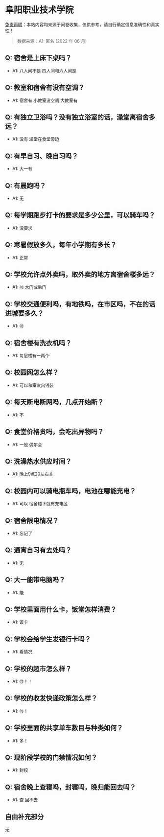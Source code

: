 # 阜阳职业技术学院

[免责声明](https://colleges.chat/#_3)：本站内容均来源于问卷收集，仅供参考，请自行确定信息准确性和真实性！

> 数据来源：A1: 匿名 (2022 年 06 月)

## Q: 宿舍是上床下桌吗？

- A1: 八人间不是 四人间和六人间是

## Q: 教室和宿舍有没有空调？

- A1: 宿舍有 小教室没空调 大教室有

## Q: 有独立卫浴吗？没有独立浴室的话，澡堂离宿舍多远？

- A1: 没有 澡堂在食堂旁边

## Q: 有早自习、晚自习吗？

- A1: 大一有

## Q: 有晨跑吗？

- A1: 无

## Q: 每学期跑步打卡的要求是多少公里，可以骑车吗？

- A1: 没要求

## Q: 寒暑假放多久，每年小学期有多长？

- A1: 正常

## Q: 学校允许点外卖吗，取外卖的地方离宿舍楼多远？

- A1: 🉑 大门或后门

## Q: 学校交通便利吗，有地铁吗，在市区吗，不在的话进城要多久？

- A1: 🉑

## Q: 宿舍楼有洗衣机吗？

- A1: 每层楼有一两个

## Q: 校园网怎么样？

- A1: 可以和室友出钱装

## Q: 每天断电断网吗，几点开始断？

- A1: 不

## Q: 食堂价格贵吗，会吃出异物吗？

- A1: 一般 偶尔会

## Q: 洗澡热水供应时间？

- A1: 晚上9点20左右关

## Q: 校园内可以骑电瓶车吗，电池在哪能充电？

- A1: 可以 宿舍楼下就有充电区

## Q: 宿舍限电情况？

- A1: 忘记了

## Q: 通宵自习有去处吗？

- A1: 无

## Q: 大一能带电脑吗？

- A1: 能

## Q: 学校里面用什么卡，饭堂怎样消费？

- A1: 饭卡

## Q: 学校会给学生发银行卡吗？

- A1: 看情况

## Q: 学校的超市怎么样？

- A1: 🉑！！

## Q: 学校的收发快递政策怎么样？

- A1: 🉑！

## Q: 学校里面的共享单车数目与种类如何？

- A1: 多！

## Q: 现阶段学校的门禁情况如何？

- A1: 封校

## Q: 宿舍晚上查寝吗，封寝吗，晚归能回去吗？

- A1: 查 回不去

## 自由补充部分

无